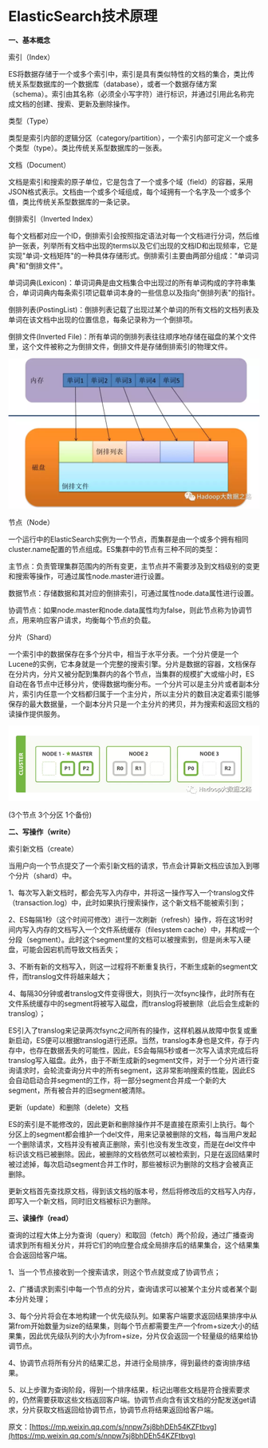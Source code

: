 # ElasticSearch技术原理

**一、基本概念**

索引（Index）

ES将数据存储于一个或多个索引中，索引是具有类似特性的文档的集合，类比传统关系型数据库的一个数据库（database），或者一个数据存储方案（schema）。索引由其名称（必须全小写字符）进行标识，并通过引用此名称完成文档的创建、搜索、更新及删除操作。

类型（Type）

类型是索引内部的逻辑分区（category/partition），一个索引内部可定义一个或多个类型（type）。类比传统关系型数据库的一张表。

文档（Document）

文档是索引和搜索的原子单位，它是包含了一个或多个域（field）的容器，采用JSON格式表示。文档由一个或多个域组成，每个域拥有一个名字及一个或多个值，类比传统关系型数据库的一条记录。

倒排索引（Inverted Index）

每个文档都对应一个ID，倒排索引会按照指定语法对每一个文档进行分词，然后维护一张表，列举所有文档中出现的terms以及它们出现的文档ID和出现频率，它是实现"单词-文档矩阵"的一种具体存储形式。倒排索引主要由两部分组成："单词词典"和"倒排文件"。

单词词典\(Lexicon\)：单词词典是由文档集合中出现过的所有单词构成的字符串集合，单词词典内每条索引项记载单词本身的一些信息以及指向"倒排列表"的指针。

倒排列表\(PostingList\)：倒排列表记载了出现过某个单词的所有文档的文档列表及单词在该文档中出现的位置信息，每条记录称为一个倒排项。

倒排文件\(Inverted File\)：所有单词的倒排列表往往顺序地存储在磁盘的某个文件里，这个文件被称之为倒排文件，倒排文件是存储倒排索引的物理文件。

![](../../.gitbook/assets/image%20%2828%29.png)

节点（Node）

一个运行中的ElasticSearch实例为一个节点，而集群是由一个或多个拥有相同cluster.name配置的节点组成。ES集群中的节点有三种不同的类型：

主节点：负责管理集群范围内的所有变更，主节点并不需要涉及到文档级别的变更和搜索等操作，可通过属性node.master进行设置。

数据节点：存储数据和其对应的倒排索引，可通过属性node.data属性进行设置。

协调节点：如果node.master和node.data属性均为false，则此节点称为协调节点，用来响应客户请求，均衡每个节点的负载。

分片（Shard）

一个索引中的数据保存在多个分片中，相当于水平分表。一个分片便是一个Lucene的实例，它本身就是一个完整的搜索引擎。分片是数据的容器，文档保存在分片内，分片又被分配到集群内的各个节点，当集群的规模扩大或缩小时，ES自动在各节点中迁移分片，使得数据均衡分布。一个分片可以是主分片或者副本分片，索引内任意一个文档都归属于一个主分片，所以主分片的数目决定着索引能够保存的最大数据量，一个副本分片只是一个主分片的拷贝，并为搜索和返回文档的读操作提供服务。

![](../../.gitbook/assets/image%20%28115%29.png)

\(3个节点 3个分区 1个备份\)

**二、写操作（write）**

索引新文档（create）

当用户向一个节点提交了一个索引新文档的请求，节点会计算新文档应该加入到哪个分片（shard）中。

1、每次写入新文档时，都会先写入内存中，并将这一操作写入一个translog文件（transaction.log）中，此时如果执行搜索操作，这个新文档不能被索引到；

2、ES每隔1秒（这个时间可修改）进行一次刷新（refresh）操作，将在这1秒时间内写入内存的文档写入一个文件系统缓存（filesystem cache）中，并构成一个分段（segment）。此时这个segment里的文档可以被搜索到，但是尚未写入硬盘，可能会因宕机而导致文档丢失；

3、不断有新的文档写入，则这一过程将不断重复执行，不断生成新的segment文件，而translog文件将越来越大；

4、每隔30分钟或者translog文件变得很大，则执行一次fsync操作，此时所有在文件系统缓存中的segment将被写入磁盘，而translog将被删除（此后会生成新的translog）；

ES引入了translog来记录两次fsync之间所有的操作，这样机器从故障中恢复或重新启动，ES便可以根据translog进行还原。当然，translog本身也是文件，存于内存中，也存在数据丢失的可能性，因此，ES会每隔5秒或者一次写入请求完成后将translog写入磁盘。此外，由于不断生成新的segment文件，对于一个分片进行查询请求时，会轮流查询分片中的所有segment，这非常影响搜索的性能，因此ES会自动启动合并segment的工作，将一部分segment合并成一个新的大segment，所有被合并的旧segment被清除。

更新（update）和删除（delete）文档

ES的索引是不能修改的，因此更新和删除操作并不是直接在原索引上执行。每个分区上的segment都会维护一个del文件，用来记录被删除的文档，每当用户发起一个删除请求，文档并没有被真正删除，索引也没有发生改变，而是在del文件中标识该文档已被删除。因此，被删除的文档依然可以被检索到，只是在返回结果时被过滤掉，每次启动segment合并工作时，那些被标识为删除的文档才会被真正删除。

更新文档首先查找原文档，得到该文档的版本号，然后将修改后的文档写入内存，即写入一个新文档，同时旧文档被标识为删除。

**三、读操作（read）**

查询的过程大体上分为查询（query）和取回（fetch）两个阶段，通过广播查询请求到所有相关分片，并将它们的响应整合成全局排序后的结果集合，这个结果集合会返回给客户端。

1、当一个节点接收到一个搜索请求，则这个节点就变成了协调节点；

2、广播请求到索引中每一个节点的分片，查询请求可以被某个主分片或者某个副本分片处理；

3、每个分片将会在本地构建一个优先级队列。如果客户端要求返回结果排序中从第from开始数量为size的结果集，则每个节点都需要生产一个from+size大小的结果集，因此优先级队列的大小为from+size，分片仅会返回一个轻量级的结果给协调节点。

4、协调节点将所有分片的结果汇总，并进行全局排序，得到最终的查询排序结果。

5、以上步骤为查询阶段，得到一个排序结果，标记出哪些文档是符合搜索要求的，仍然需要获取这些文档返回客户端。协调节点向含有该文档的分配发送get请求，分片获取文档返回给协调节点，协调节点将结果返回给客户端。

原文：[https://mp.weixin.qq.com/s/nnpw7sj8bhDEh54KZFtbvg](https://mp.weixin.qq.com/s/nnpw7sj8bhDEh54KZFtbvg)  


